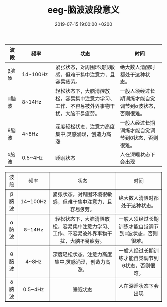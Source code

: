 ﻿---
layout: post
title:  "eeg-脑波波段意义"
date:   2019-07-15 19:00:00 +0200
categories: matlab
---

波段|频率|状态|时间|
-|-|-|-  
β脑波 |14~100Hz   | 紧张状态，对周围环境很敏感，但难于集中注意力，且容易疲劳。|绝大数人清醒时都处于这种状态。  
α脑波 | 8~14Hz | 轻松状态下，大脑清醒放松，容易集中注意力学习、工作、不容易被外界事物干扰，大脑不易疲劳。| 一般人须经过长期训练才能自觉调节到α波状态，否则很难。  
θ脑波 | 4~8Hz | 深度轻松状态，注意力高度集中,灵感涌现，创造力高涨| 一般人经过长期训练才能自觉调节到θ状态，否则很难。  
δ脑波 |0.5~4Hz|睡眠状态|人在深睡状态下会出现

<table border="1", width="260", align="center">
<tr>
   <td  align="center">波段</td>
   <td  align="center">频率</td>
   <td  align="center">状态</td>
   <td  align="center">时间</td>
</tr>
<tr>
    <td align="center">β脑波</td>
    <td align="center">14~100Hz</td>
    <td align="center">紧张状态，对周围环境很敏感，但难于集中注意力，且容易疲劳。</td>
    <td align="center">绝大数人清醒时都处于这种状态。</td>
</tr>
<tr>
    <td align="center">α脑波</td>
    <td align="center">8~14Hz</td>
    <td align="center">轻松状态下，大脑清醒放松，容易集中注意力学习、工作、不容易被外界事物干扰，大脑不易疲劳。</td>
    <td align="center">一般人须经过长期训练才能自觉调节到α波状态，否则很难。</td>
</tr>
<tr>
    <td align="center">θ脑波</td>
    <td align="center">4~8Hz</td>
    <td align="center">深度轻松状态，注意力高度集中,灵感涌现，创造力高涨。</td>
    <td align="center">一般人经过长期训练才能自觉调节到θ状态，否则很难。</td>
</tr>
<tr>
    <td align="center">δ脑波</td>
    <td align="center">0.5~4Hz</td>
    <td align="center">睡眠状态</td>
    <td align="center">人在深睡状态下会出现</td>
</tr>
</table>
